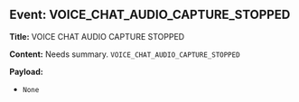 ## Event: VOICE_CHAT_AUDIO_CAPTURE_STOPPED

**Title:** VOICE CHAT AUDIO CAPTURE STOPPED

**Content:**
Needs summary.
`VOICE_CHAT_AUDIO_CAPTURE_STOPPED`

**Payload:**
- `None`